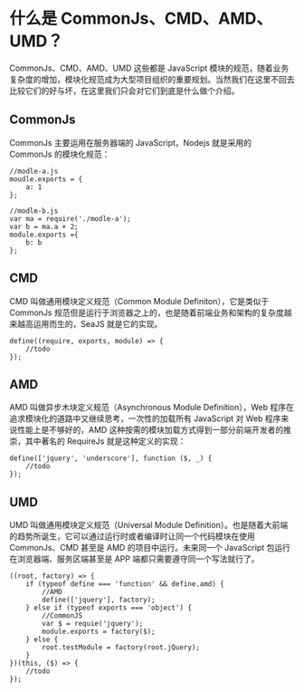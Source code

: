 # 什么是 CommonJs、CMD、AMD、UMD？
CommonJs、CMD、AMD、UMD 这些都是 JavaScript 模块的规范，随着业务复杂度的增加，模块化规范成为大型项目组织的重要规划。当然我们在这里不回去比较它们的好与坏，在这里我们只会对它们到底是什么做个介绍。

## CommonJs
CommonJs 主要运用在服务器端的 JavaScript，Nodejs 就是采用的 CommonJs 的模块化规范：

```
//modle-a.js
moudle.exports = {
    a: 1
};

//modle-b.js
var ma = require('./modle-a');
var b = ma.a + 2;
module.exports ={
    b: b
};
```

## CMD
CMD 叫做通用模块定义规范（Common Module Definiton），它是类似于 CommonJs 规范但是运行于浏览器之上的，也是随着前端业务和架构的复杂度越来越高运用而生的，SeaJS 就是它的实现。

```
define((require, exports, module) => {
    //todo
});
```

## AMD
AMD 叫做异步木块定义规范（Asynchronous Module Definition），Web 程序在追求模块化的道路中又继续思考，一次性的加载所有 JavaScript 对 Web 程序来说性能上是不够好的，AMD 这种按需的模块加载方式得到一部分前端开发者的推崇，其中著名的 RequireJs 就是这种定义的实现：

```
define(['jquery', 'underscore'], function ($, _) {
    //todo
});
```

## UMD
UMD 叫做通用模块定义规范（Universal Module Definition）。也是随着大前端的趋势所诞生，它可以通过运行时或者编译时让同一个代码模块在使用 CommonJs、CMD 甚至是 AMD 的项目中运行。未来同一个 JavaScript 包运行在浏览器端、服务区端甚至是 APP 端都只需要遵守同一个写法就行了。

```
((root, factory) => {
    if (typeof define === 'function' && define.amd) {
        //AMD
        define(['jquery'], factory);
    } else if (typeof exports === 'object') {
        //CommonJS
        var $ = requie('jquery');
        module.exports = factory($);
    } else {
        root.testModule = factory(root.jQuery);
    }
})(this, ($) => {
    //todo
});
```